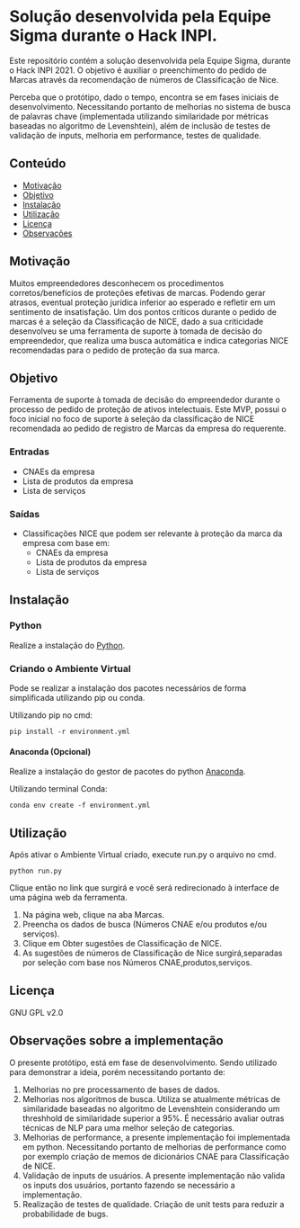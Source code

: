 # Solução desenvolvida pela Equipe Sigma durante o Hack INPI.
Este repositório contém a solução desenvolvida pela Equipe Sigma, durante o Hack INPI 2021.
O objetivo é auxiliar o preenchimento do pedido de Marcas através da recomendação de números de Classificação de Nice.

Perceba que o protótipo, dado o tempo, encontra se em fases iniciais de desenvolvimento. Necessitando portanto de melhorias no sistema de busca de palavras chave (implementada utilizando similaridade por métricas baseadas no algoritmo de Levenshtein), além de inclusão de testes de validação de inputs, melhoria em performance, testes de qualidade.
## Conteúdo
- [Motivação](#motivação)
- [Objetivo](#objetivo)
- [Instalação](#instalação)
- [Utilização](#utilização)
- [Licença](#licença)
- [Observações](#observações)

## Motivação
Muitos empreendedores desconhecem os procedimentos corretos/benefícios de proteções efetivas de marcas. Podendo gerar atrasos, eventual proteção jurídica inferior ao esperado e refletir em um sentimento de insatisfação. Um dos pontos críticos durante o pedido de marcas é a seleção da Classificação de NICE, dado a sua criticidade desenvolveu se uma ferramenta de suporte à tomada de decisão do empreendedor, que realiza uma busca automática e indica categorias NICE recomendadas para o pedido de proteção da sua marca.

## Objetivo
Ferramenta de suporte à tomada de decisão do empreendedor durante o processo de pedido de proteção de ativos intelectuais. 
Este MVP, possui o foco inicial no foco de suporte à seleção da classificação de NICE recomendada ao pedido de registro de Marcas da empresa do requerente.

### Entradas
- CNAEs da empresa
- Lista de produtos da empresa
- Lista de serviços 
### Saídas
- Classificações NICE que podem ser relevante à proteção da marca da empresa com base em:
	- CNAEs da empresa
	- Lista de produtos da empresa
	- Lista de serviços 

## Instalação
### Python
Realize a instalação do [Python](https://www.python.org/downloads/).

### Criando o Ambiente Virtual
Pode se realizar a instalação dos pacotes necessários de forma simplificada utilizando pip ou conda.

Utilizando pip no cmd:
```
pip install -r environment.yml
```
#### Anaconda (Opcional)
Realize a instalação do gestor de pacotes do python [Anaconda](https://www.anaconda.com/products/individual).

Utilizando terminal Conda:
```
conda env create -f environment.yml
```

## Utilização
Após ativar o Ambiente Virtual criado, execute run.py o arquivo no cmd.
```
python run.py
```
Clique então no link que surgirá e você será redirecionado à interface de uma página web da ferramenta.

1. Na página web, clique na aba Marcas. 
1. Preencha os dados de busca (Números CNAE e/ou produtos e/ou serviços). 
1. Clique em Obter sugestões de Classificação de NICE. 
1. As sugestões de números de Classificação de Nice surgirá,separadas por seleção com base nos Números CNAE,produtos,serviços.

## Licença
GNU GPL
v2.0
## Observações sobre a implementação

O presente protótipo, está em fase de desenvolvimento. Sendo utilizado para demonstrar a ideia, porém necessitando portanto de:
1. Melhorias no pre processamento de bases de dados.
1. Melhorias nos algoritmos de busca. Utiliza se atualmente métricas de similaridade baseadas no algoritmo de Levenshtein considerando um threshhold de similaridade superior a 95%. É necessário avaliar outras técnicas de NLP para uma melhor seleção de categorias.
1. Melhorias de performance, a presente implementação foi implementada em python. Necessitando portanto de melhorias de performance como por exemplo criação de memos de dicionários CNAE para Classificação de NICE.
1. Validação de inputs de usuários. A presente implementação não valida os inputs dos usuários, portanto fazendo se necessário a implementação.
1. Realização de testes de qualidade. Criação de unit tests para reduzir a probabilidade de bugs.